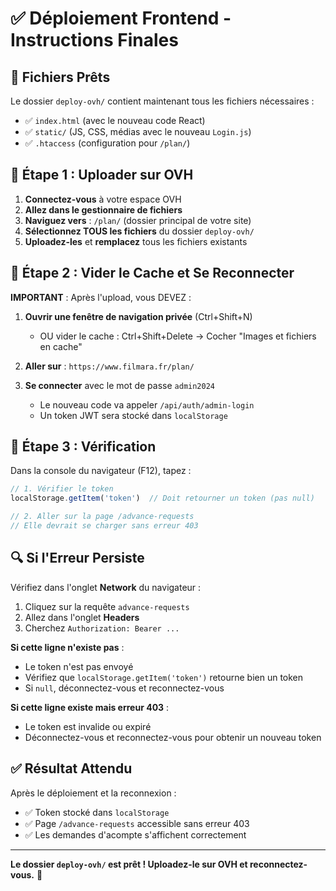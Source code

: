 # ✅ Déploiement Frontend - Instructions Finales

## 📁 Fichiers Prêts

Le dossier `deploy-ovh/` contient maintenant tous les fichiers nécessaires :
- ✅ `index.html` (avec le nouveau code React)
- ✅ `static/` (JS, CSS, médias avec le nouveau `Login.js`)
- ✅ `.htaccess` (configuration pour `/plan/`)

## 🚀 Étape 1 : Uploader sur OVH

1. **Connectez-vous** à votre espace OVH
2. **Allez dans le gestionnaire de fichiers**
3. **Naviguez vers** : `/plan/` (dossier principal de votre site)
4. **Sélectionnez TOUS les fichiers** du dossier `deploy-ovh/`
5. **Uploadez-les** et **remplacez** tous les fichiers existants

## 🔄 Étape 2 : Vider le Cache et Se Reconnecter

**IMPORTANT** : Après l'upload, vous DEVEZ :

1. **Ouvrir une fenêtre de navigation privée** (Ctrl+Shift+N)
   - OU vider le cache : Ctrl+Shift+Delete → Cocher "Images et fichiers en cache"
   
2. **Aller sur** : `https://www.filmara.fr/plan/`

3. **Se connecter** avec le mot de passe `admin2024`
   - Le nouveau code va appeler `/api/auth/admin-login`
   - Un token JWT sera stocké dans `localStorage`

## 🧪 Étape 3 : Vérification

Dans la console du navigateur (F12), tapez :

```javascript
// 1. Vérifier le token
localStorage.getItem('token')  // Doit retourner un token (pas null)

// 2. Aller sur la page /advance-requests
// Elle devrait se charger sans erreur 403
```

## 🔍 Si l'Erreur Persiste

Vérifiez dans l'onglet **Network** du navigateur :

1. Cliquez sur la requête `advance-requests`
2. Allez dans l'onglet **Headers**
3. Cherchez `Authorization: Bearer ...`

**Si cette ligne n'existe pas** :
- Le token n'est pas envoyé
- Vérifiez que `localStorage.getItem('token')` retourne bien un token
- Si `null`, déconnectez-vous et reconnectez-vous

**Si cette ligne existe mais erreur 403** :
- Le token est invalide ou expiré
- Déconnectez-vous et reconnectez-vous pour obtenir un nouveau token

## ✅ Résultat Attendu

Après le déploiement et la reconnexion :
- ✅ Token stocké dans `localStorage`
- ✅ Page `/advance-requests` accessible sans erreur 403
- ✅ Les demandes d'acompte s'affichent correctement

---

**Le dossier `deploy-ovh/` est prêt ! Uploadez-le sur OVH et reconnectez-vous.** 🚀

